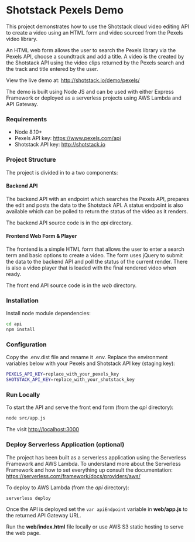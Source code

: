# Shotstack Pexels Demo

This project demonstrates how to use the Shotstack cloud video editing API to create 
a video using an HTML form and video sourced from the Pexels video library.

An HTML web form allows the user to search the Pexels library via the Pexels API, choose 
a soundtrack and add a title. A video is the created by the Shotstack API using the video
clips returned by the Pexels search and the track and title entered by the user.

View the live demo at: http://shotstack.io/demo/pexels/

The demo is built using Node JS and can be used with either Express Framework or deployed 
as a serverless projects using AWS Lambda and API Gateway.

### Requirements

- Node 8.10+
- Pexels API key: https://www.pexels.com/api
- Shotstack API key: http://shotstack.io

### Project Structure

The project is divided in to a two components:

#### Backend API

The backend API with an endpoint which searches the Pexels API, prepares the edit and posts 
the data to the Shotstack API. A status endpoint is also available which can be polled to 
return the status of the video as it renders.

The backend API source code is in the _api_ directory.

#### Frontend Web Form & Player

The frontend is a simple HTML form that allows the user to enter a search term and basic 
options to create a video. The form uses jQuery to submit the data to the backend API and 
poll the status of the current render. There is also a video player that is loaded with 
the final rendered video when ready.

The front end API source code is in the _web_ directory.

### Installation

Install node module dependencies:

```bash
cd api
npm install

```

### Configuration

Copy the .env.dist file and rename it .env. Replace the environment variables below with your
Pexels and Shotstack API key (staging key):

```bash
PEXELS_API_KEY=replace_with_your_pexels_key
SHOTSTACK_API_KEY=replace_with_your_shotstack_key
```

### Run Locally

To start the API and serve the front end form (from the _api_ directory):

```bash
node src/app.js
```

The visit [http://localhost:3000](http://localhost:3000)


### Deploy Serverless Application (optional)

The project has been built as a serverless application using the Serverless Framework 
and AWS Lambda. To understand more about the Serverless Framework and how to set 
everything up consult the documentation: https://serverless.com/framework/docs/providers/aws/

To deploy to AWS Lambda (from the _api_ directory):

```bash
serverless deploy
```

Once the API is deployed set the `var apiEndpoint` variable in **web/app.js** to the returned
API Gateway URL.

Run the **web/index.html** file locally or use AWS S3 static hosting to serve the web page.
